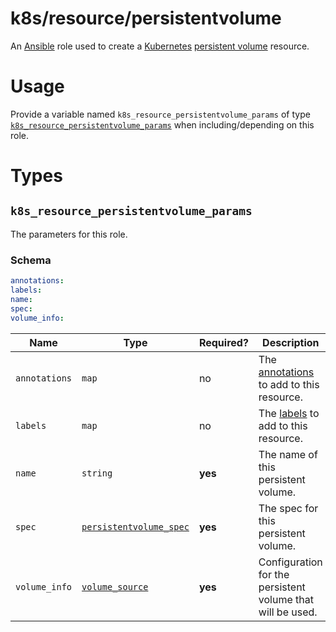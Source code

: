 # k8s/resource/persistentvolume

An [Ansible](https://www.ansible.com) role used to create a [Kubernetes](https://kubernetes.io)
[persistent volume](https://kubernetes.io/docs/concepts/storage/persistent-volumes/#persistent-volumes) resource.

# Usage

Provide a variable named `k8s_resource_persistentvolume_params` of type
[`k8s_resource_persistentvolume_params`](#k8s_resource_persistentvolume_params) when including/depending on this role.

# Types

## `k8s_resource_persistentvolume_params`

The parameters for this role.

### Schema

```yaml
annotations:
labels:
name:
spec:
volume_info:
```

| Name          | Type                                                                                                                         | Required? | Description                                                                                                                |
| ------------- | ---------------------------------------------------------------------------------------------------------------------------- | --------- | -------------------------------------------------------------------------------------------------------------------------- |
| `annotations` | `map`                                                                                                                        | no        | The [annotations](https://kubernetes.io/docs/concepts/overview/working-with-objects/annotations/) to add to this resource. |
| `labels`      | `map`                                                                                                                        | no        | The [labels](https://kubernetes.io/docs/concepts/overview/working-with-objects/label/) to add to this resource.            |
| `name`        | `string`                                                                                                                     | **yes**   | The name of this persistent volume.                                                                                        |  |
| `spec`        | [`persistentvolume_spec`](https://kubernetes.io/docs/reference/generated/kubernetes-api/v1.16/#persistentvolumespec-v1-core) | **yes**   | The spec for this persistent volume.                                                                                       |
| `volume_info` | [`volume_source`](https://kubernetes.io/docs/reference/generated/kubernetes-api/v1.16/#volume-v1-core)                       | **yes**   | Configuration for the persistent volume that will be used.                                                                 |
